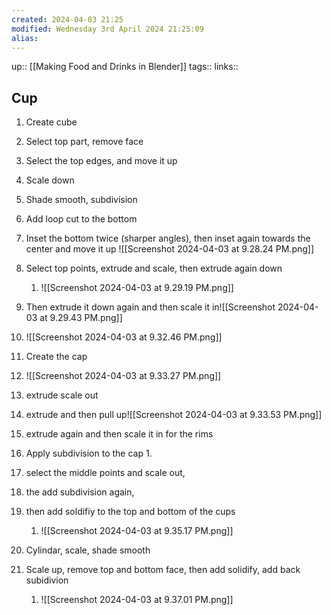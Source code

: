 ```yaml
---
created: 2024-04-03 21:25 
modified: Wednesday 3rd April 2024 21:25:09
alias: 
---
```

up::  [[Making Food and Drinks in Blender]]
tags:: 
links::
## Cup



1. Create cube
2. Select top part, remove face
3. Select the top edges, and move it up
4. Scale down
5. Shade smooth, subdivision
6. Add loop cut to the bottom
7. Inset the bottom twice (sharper angles), then inset again towards the center and move it up
	![[Screenshot 2024-04-03 at 9.28.24 PM.png]]
1. Select top points, extrude and scale, then extrude again down
	1. ![[Screenshot 2024-04-03 at 9.29.19 PM.png]]
2. Then extrude it down again and then scale it in![[Screenshot 2024-04-03 at 9.29.43 PM.png]]
3. ![[Screenshot 2024-04-03 at 9.32.46 PM.png]]
4. Create the cap
5. ![[Screenshot 2024-04-03 at 9.33.27 PM.png]]
6. extrude scale out
7. extrude and then pull up![[Screenshot 2024-04-03 at 9.33.53 PM.png]]
8. extrude again and then scale it in for the rims
9. Apply subdivision to the cap
	1. 
10. select the middle points and scale out,
11. the add subdivision again,
12. then add soldifiy to the top and bottom of the cups
	1. ![[Screenshot 2024-04-03 at 9.35.17 PM.png]]

12. Cylindar, scale, shade smooth
13. Scale up, remove top and bottom face, then add solidify, add back subidivion
	1. ![[Screenshot 2024-04-03 at 9.37.01 PM.png]]